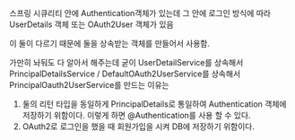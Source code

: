 스프링 시큐리티 안에 Authentication객체가 있는데 그 안에 로그인 방식에 따라 UserDetails 객체 또는 OAuth2User 객체가 있음

이 둘이 다르기 때문에 둘을 상속받는 객체를 만들어서 사용함.

가만히 놔둬도 다 알아서 해주는데 굳이 UserDetailService를 상속해서 PrincipalDetailsService / DefaultOAuth2UserService를 상속해서 PrincipalOauth2UserService를 만드는 이유는 

1. 둘의 리턴 타입을 동일하게 PrincipalDetails로 통일하여 Authentication 객체에 저장하기 위함이다. 이렇게 하면 @Authentication를 사용 할 수 있다.
2. OAuth2로 로그인을 했을 때 회원가입을 시켜 DB에 저장하기 위함이다.

